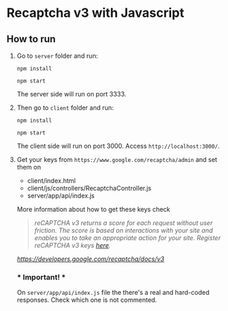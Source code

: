# Recaptcha v3 with Javascript

## How to run

1. Go to `server` folder and run:

    ```
    npm install

    npm start
    ```

    The server side will run on port 3333.


2. Then go to `client` folder and run:

    ```
    npm install

    npm start
    ```

    The client side will run on port 3000. Access `http://localhost:3000/`.


3. Get your keys from `https://www.google.com/recaptcha/admin` and set them on
    - client/index.html
    - client/js/controllers/RecaptchaController.js
    - server/app/api/index.js

    More information about how to get these keys check 

    >_reCAPTCHA v3 returns a score for each request without user friction. The score is based on interactions with your site and enables you to take an appropriate action for your site. Register reCAPTCHA v3 keys [here](https://www.google.com/recaptcha/admin/create)._

    _https://developers.google.com/recaptcha/docs/v3_


    ### * Important! *
    
    On `server/app/api/index.js` file the there's a real and hard-coded responses. Check which one is not commented.
